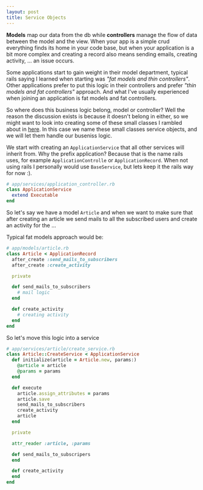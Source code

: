 ```yaml
---
layout: post
title: Service Objects
---
```


**Models** map our data from the db while **controllers** manage the flow of data between the model and the view.
When your app is a simple crud everything finds its home in your code base, but when your application is a bit more complex
and creating a record also means sending emails, creating activity, ... an issue occurs.

Some applications start to gain weight in their model department, typical rails saying I learned when starting was
*"fat models and thin controllers"*. Other applications prefer to put this logic in their controllers and prefer
*"thin models and fat controllers"* approach. And what I've usually experienced when joining an application is fat models and
fat controllers.

So where does this business logic belong, model or controller? Well the reason the discussion exists is because it doesn't belong
in either, so we might want to look into creating some of these small classes I rambled about in [here](). In this case we name these
small classes service objects, and we will let them handle our buseniss logic.

We start with creating an `ApplicationService` that all other services will inherit from. Why the prefix application? Because that is
the name rails uses, for example `ApplicationControlle` or `ApplicationRecord`. When not using rails I personally would use `BaseService`,
but lets keep it the rails way for now :).

```ruby
# app/services/application_controller.rb
class ApplicationService
  extend Executable
end
```

So let's say we have a model `Article` and when we want to make sure that after creating an article we send mails to all the
subscribed users and create an activity for the ...

Typical fat models approach would be:
```ruby
# app/models/article.rb
class Article < ApplicationRecord
  after_create :send_mails_to_subscribers
  after_create :create_activity

  private

  def send_mails_to_subscribers
    # mail logic
  end

  def create_activity
    # creating activity
  end
end
```

So let's move this logic into a service
```ruby
# app/services/article/create_service.rb
class Article::CreateService < ApplicationService
  def initialize(article = Article.new, params:)
    @article = article
    @params = params
  end

  def execute
    article.assign_attributes = params
    article.save
    send_mails_to_subscribers
    create_activity    
    article
  end

  private

  attr_reader :article, :params

  def send_mails_to_subscripers
  end

  def create_activity
  end
end
```
